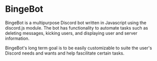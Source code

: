 # BingeBot

BingeBot is a multipurpose Discord bot written in Javascript using the discord.js module. The bot has functionality to automate tasks such as deleting messages, kicking users, and displaying user and server information. 

BingeBot's long term goal is to be easily customizable to suite the user's Discord needs and wants and help fascilitate certain tasks.
